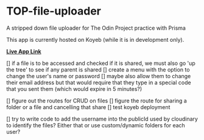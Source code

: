 # TOP-file-uploader
A stripped down file uploader for The Odin Project practice with Prisma

This app is currently hosted on Koyeb (while it is in development only).

**[Live App Link](https://zealous-galina-hbar1stdev-cab86b9b.koyeb.app/ "File Uploader App")**


[] if a file is to be accessed and checked if it is shared, we must also go 'up the tree' to see if any parent is shared
[] create a menu with the option to change the user's name or password
[] maybe also allow them to change their email address but that would require that they type in a special code that you sent them (which would expire in 5 minutes?)

[] figure out the routes for CRUD on files
[] figure the route for sharing a folder or a file and cancelling that share
[] test koyeb deployment

[] try to write code to add the username into the publicId used by cloudinary to identify the files? Either that or use custom/dynamic folders for each user?
